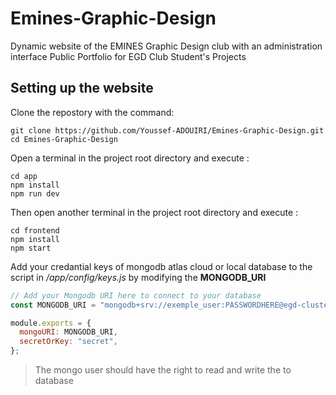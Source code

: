 # Emines-Graphic-Design

Dynamic website of the EMINES Graphic Design club with an administration interface
Public Portfolio for EGD Club Student's Projects

## Setting up the website

Clone the repostory with the command:
```
git clone https://github.com/Youssef-ADOUIRI/Emines-Graphic-Design.git
cd Emines-Graphic-Design
```

Open a terminal in the project root directory and execute :
```
cd app
npm install
npm run dev
```
Then open another terminal in the project root directory and execute :
```
cd frontend
npm install
npm start
```
Add your credantial keys of mongodb atlas cloud or local database to the script in */app/config/keys.js* by modifying the **MONGODB_URI**
```jsx
// Add your Mongodb URI here to connect to your database
const MONGODB_URI = "mongodb+srv://exemple_user:PASSWORDHERE@egd-cluster.exemple.mongodb.net/?retryWrites=true&w=majority"

module.exports = {
  mongoURI: MONGODB_URI,
  secretOrKey: "secret",
};
```
> The mongo user should have the right to read and write the to database
